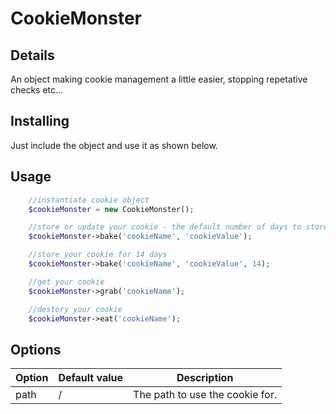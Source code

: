 # CookieMonster

## Details

An object making cookie management a little easier, stopping repetative checks etc...

## Installing

Just include the object and use it as shown below.

## Usage

```php
    //instantiate cookie object
    $cookieMonster = new CookieMonster();

    //store or update your cookie - the default number of days to store is 7
    $cookieMonster->bake('cookieName', 'cookieValue');

    //store your cookie for 14 days
    $cookieMonster->bake('cookieName', 'cookieValue', 14);

    //get your cookie
    $cookieMonster->grab('cookieName');

    //destory your cookie
    $cookieMonster->eat('cookieName');
```

## Options

| Option 	    		| Default value    	| Description   							|
| --------------------- |-------------------| ------------------------------------------|
| path		    		| /					| The path to use the cookie for.			|
